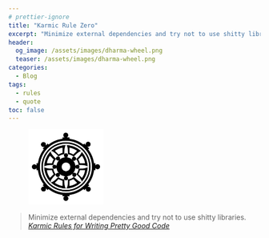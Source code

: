 ```yaml
---
# prettier-ignore
title: "Karmic Rule Zero"
excerpt: "Minimize external dependencies and try not to use shitty libraries. – Karmic Rules for Writing Pretty Good Code"
header:
  og_image: /assets/images/dharma-wheel.png
  teaser: /assets/images/dharma-wheel.png
categories:
  - Blog
tags:
  - rules
  - quote
toc: false
---
```


<figure class="align-left" style="margin-top: 10px; margin-bottom: 10px; width: 150px;">
    <img src="/assets/images/dharma-wheel.png">
</figure>

> Minimize external dependencies and try not to use shitty libraries.
> <cite><a href="https://github.com/karmaniverous/rules">Karmic Rules for
> Writing Pretty Good Code</a></cite>
